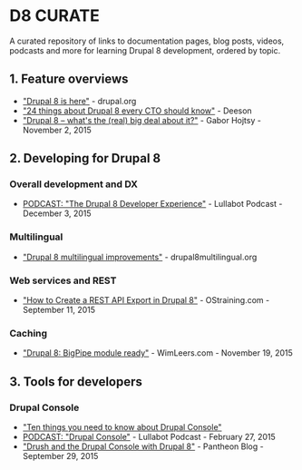 # D8 CURATE
A curated repository of links to documentation pages, blog posts, videos, podcasts and more for learning Drupal 8 development, ordered by topic.

## 1. Feature overviews
- ["Drupal 8 is here"](https://www.drupal.org/8) - drupal.org
- ["24 things about Drupal 8 every CTO should know"](https://www.deeson.co.uk/blog/24-things-about-drupal-8-every-cto-should-know) - Deeson
- ["Drupal 8 – what's the (real) big deal about it?"](http://hojtsy.hu/blog/2015-nov-02/drupal-8-%E2%80%93-whats-real-big-deal-about-it) - Gabor Hojtsy - November 2, 2015

## 2. Developing for Drupal 8

### Overall development and DX
- [PODCAST: "The Drupal 8 Developer Experience"](https://www.lullabot.com/podcasts/drupalizeme-podcast/the-drupal-8-developer-experience) - Lullabot Podcast - December 3, 2015

### Multilingual
- ["Drupal 8 multilingual improvements"](http://www.drupal8multilingual.org/features) - drupal8multilingual.org

### Web services and REST
- ["How to Create a REST API Export in Drupal 8"](https://www.ostraining.com/blog/drupal/d8-rest-api/) - OStraining.com - September 11, 2015

### Caching
- ["Drupal 8: BigPipe module ready"](http://wimleers.com/blog/drupal-8-bigpipe-module-ready) - WimLeers.com - November 19, 2015

## 3. Tools for developers

### Drupal Console
- ["Ten things you need to know about Drupal Console"](http://www.blinkreaction.com/blog/nine-things-you-need-to-know-about-the-drupal-console-project)
- [PODCAST: "Drupal Console"](https://www.lullabot.com/podcasts/drupalizeme-podcast/drupal-console) - Lullabot Podcast - February 27, 2015
- ["Drush and the Drupal Console with Drupal 8"](https://pantheon.io/blog/drush-and-drupal-console-drupal-8) - Pantheon Blog - September 29, 2015
